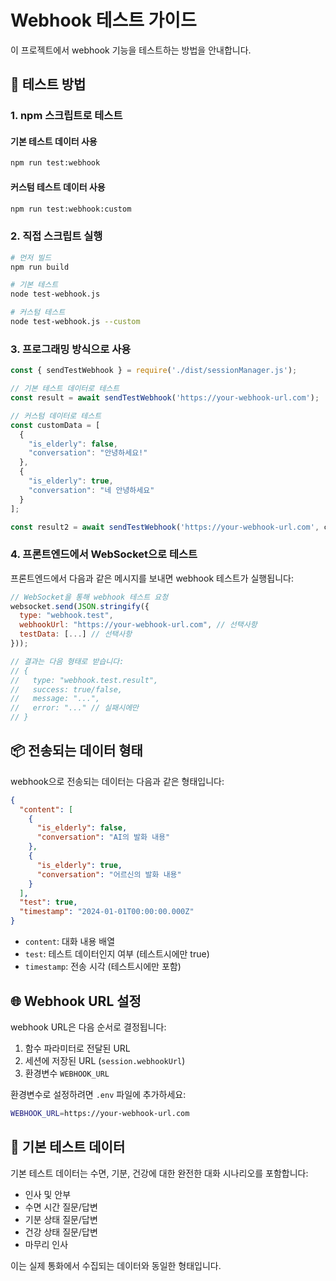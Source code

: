 # Webhook 테스트 가이드

이 프로젝트에서 webhook 기능을 테스트하는 방법을 안내합니다.

## 🧪 테스트 방법

### 1. npm 스크립트로 테스트

#### 기본 테스트 데이터 사용
```bash
npm run test:webhook
```

#### 커스텀 테스트 데이터 사용
```bash
npm run test:webhook:custom
```

### 2. 직접 스크립트 실행

```bash
# 먼저 빌드
npm run build

# 기본 테스트
node test-webhook.js

# 커스텀 테스트
node test-webhook.js --custom
```

### 3. 프로그래밍 방식으로 사용

```javascript
const { sendTestWebhook } = require('./dist/sessionManager.js');

// 기본 테스트 데이터로 테스트
const result = await sendTestWebhook('https://your-webhook-url.com');

// 커스텀 데이터로 테스트
const customData = [
  {
    "is_elderly": false,
    "conversation": "안녕하세요!"
  },
  {
    "is_elderly": true,
    "conversation": "네 안녕하세요"
  }
];

const result2 = await sendTestWebhook('https://your-webhook-url.com', customData);
```

### 4. 프론트엔드에서 WebSocket으로 테스트

프론트엔드에서 다음과 같은 메시지를 보내면 webhook 테스트가 실행됩니다:

```javascript
// WebSocket을 통해 webhook 테스트 요청
websocket.send(JSON.stringify({
  type: "webhook.test",
  webhookUrl: "https://your-webhook-url.com", // 선택사항
  testData: [...] // 선택사항
}));

// 결과는 다음 형태로 받습니다:
// {
//   type: "webhook.test.result",
//   success: true/false,
//   message: "...",
//   error: "..." // 실패시에만
// }
```

## 📦 전송되는 데이터 형태

webhook으로 전송되는 데이터는 다음과 같은 형태입니다:

```json
{
  "content": [
    {
      "is_elderly": false,
      "conversation": "AI의 발화 내용"
    },
    {
      "is_elderly": true,
      "conversation": "어르신의 발화 내용"
    }
  ],
  "test": true,
  "timestamp": "2024-01-01T00:00:00.000Z"
}
```

- `content`: 대화 내용 배열
- `test`: 테스트 데이터인지 여부 (테스트시에만 true)
- `timestamp`: 전송 시각 (테스트시에만 포함)

## 🌐 Webhook URL 설정

webhook URL은 다음 순서로 결정됩니다:

1. 함수 파라미터로 전달된 URL
2. 세션에 저장된 URL (`session.webhookUrl`)
3. 환경변수 `WEBHOOK_URL`

환경변수로 설정하려면 `.env` 파일에 추가하세요:

```bash
WEBHOOK_URL=https://your-webhook-url.com
```

## 📝 기본 테스트 데이터

기본 테스트 데이터는 수면, 기분, 건강에 대한 완전한 대화 시나리오를 포함합니다:

- 인사 및 안부
- 수면 시간 질문/답변
- 기분 상태 질문/답변  
- 건강 상태 질문/답변
- 마무리 인사

이는 실제 통화에서 수집되는 데이터와 동일한 형태입니다. 